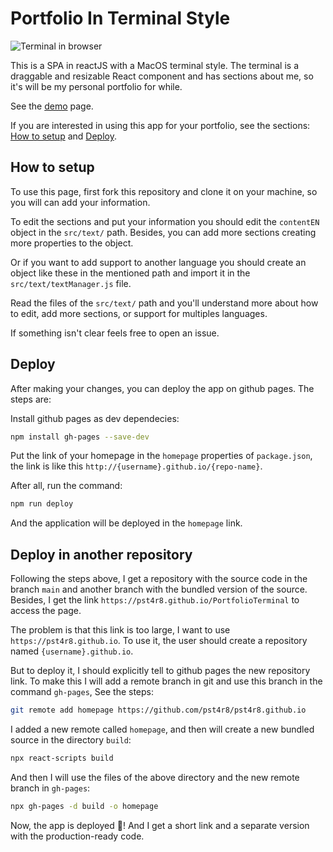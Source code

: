 # Portfolio In Terminal Style

![Terminal in browser](/public/example.gif)

This is a SPA in reactJS with a MacOS terminal style. The terminal is a draggable and resizable React component and has sections about me, so it's will be my personal portfolio for while.

See the [demo](https://pst4r8.eu.org) page.

If you are interested in using this app for your portfolio, see the sections: [How to setup](#how-to-setup) and [Deploy](#deploy).

## How to setup

To use this page, first fork this repository and clone it on your machine, so you will can add your information.

To edit the sections and put your information you should edit the `contentEN` object in the `src/text/` path. Besides, you can add more sections creating more properties to the object.

Or if you want to add support to another language you should create an object like these in the mentioned path and import it in the `src/text/textManager.js` file.

Read the files of the `src/text/` path and you'll understand more about how to edit, add more sections, or support for multiples languages.

If something isn't clear feels free to open an issue.

## Deploy

After making your changes, you can deploy the app on github pages. The steps are:

Install github pages as dev dependecies:

```sh
npm install gh-pages --save-dev
```

Put the link of your homepage in the `homepage` properties of `package.json`, the link is like this `http://{username}.github.io/{repo-name}`.

After all, run the command:

```sh
npm run deploy
```

And the application will be deployed in the `homepage` link.

## Deploy in another repository

Following the steps above, I get a repository with the source code in the branch `main` and another branch with the bundled version of the source. Besides, I get the link `https://pst4r8.github.io/PortfolioTerminal` to access the page.

The problem is that this link is too large, I want to use `https://pst4r8.github.io`. To use it, the user should create a repository named `{username}.github.io`.

But to deploy it, I should explicitly tell to github pages the new repository link. To make this I will add a remote branch in git and use this branch in the command `gh-pages`, See the steps:

```sh
git remote add homepage https://github.com/pst4r8/pst4r8.github.io
```

I added a new remote called `homepage`, and then will create a new bundled source in the directory `build`:

```sh
npx react-scripts build
```

And then I will use the files of the above directory and the new remote branch in `gh-pages`:

```sh
npx gh-pages -d build -o homepage
```

Now, the app is deployed 🚀! And I get a short link and a separate version with the production-ready code.


